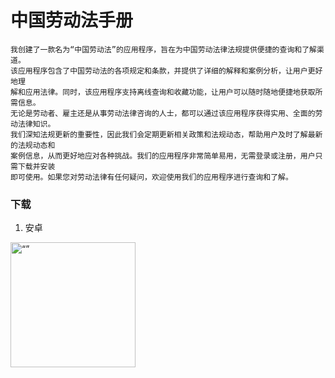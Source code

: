 # 中国劳动法手册

```
我创建了一款名为“中国劳动法”的应用程序，旨在为中国劳动法律法规提供便捷的查询和了解渠道。
该应用程序包含了中国劳动法的各项规定和条款，并提供了详细的解释和案例分析，让用户更好地理
解和应用法律。同时，该应用程序支持离线查询和收藏功能，让用户可以随时随地便捷地获取所需信息。
无论是劳动者、雇主还是从事劳动法律咨询的人士，都可以通过该应用程序获得实用、全面的劳动法律知识。
我们深知法规更新的重要性，因此我们会定期更新相关政策和法规动态，帮助用户及时了解最新的法规动态和
案例信息，从而更好地应对各种挑战。我们的应用程序非常简单易用，无需登录或注册，用户只需下载并安装
即可使用。如果您对劳动法律有任何疑问，欢迎使用我们的应用程序进行查询和了解。

```
### 下载

1. 安卓
<img src="https://raw.githubusercontent.com/johnmelodyme/zhongguolaodongfa_app/main/assets/qr-code.png" alt= “” width="200" height="200">